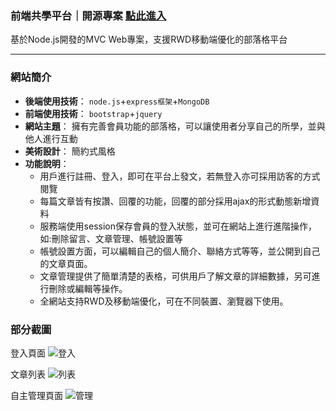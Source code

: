 ### 前端共學平台｜開源專案 [點此進入](http://172.105.215.182/)
基於Node.js開發的MVC Web專案，支援RWD移動端優化的部落格平台
***
### 網站簡介
 
 + **後端使用技術**： 
`node.js`+`express框架`+`MongoDB`
 + **前端使用技術**： 
`bootstrap`+`jquery`  
 + **網站主題**：
擁有完善會員功能的部落格，可以讓使用者分享自己的所學，並與他人進行互動  
 + **美術設計**：
簡約式風格      
 + **功能說明**：
   + 用戶進行註冊、登入，即可在平台上發文，若無登入亦可採用訪客的方式閱覽
   + 每篇文章皆有按讚、回覆的功能，回覆的部分採用ajax的形式動態新增資料
   + 服務端使用session保存會員的登入狀態，並可在網站上進行進階操作，如:刪除留言、文章管理、帳號設置等
   + 帳號設置方面，可以編輯自己的個人簡介、聯絡方式等等，並公開到自己的文章頁面。
   + 文章管理提供了簡單清楚的表格，可供用戶了解文章的詳細數據，另可進行刪除或編輯等操作。
   + 全網站支持RWD及移動端優化，可在不同裝置、瀏覽器下使用。

### 部分截圖

登入頁面
![登入](https://i.imgur.com/N3wpHly.png)

文章列表
![列表](https://i.imgur.com/VnlmrUl.png)

自主管理頁面
![管理](https://i.imgur.com/bhS4Vz3.png)

